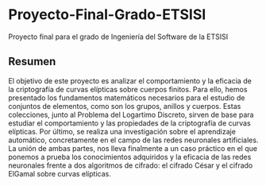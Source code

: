 # Proyecto-Final-Grado-ETSISI

Proyecto final para el grado de Ingeniería del Software de la ETSISI

## Resumen

El objetivo de este proyecto es analizar el comportamiento y la eficacia de la criptografía de curvas elípticas sobre cuerpos finitos. Para ello, hemos presentado los fundamentos matemáticos necesarios para el estudio de conjuntos de elementos, como son los grupos, anillos y cuerpos. Estas colecciones, junto al Problema del Logartimo Discreto, sirven de base para estudiar el comportamiento y las propiedades de la criptografía de curvas elípticas. Por último, se realiza una investigación sobre el aprendizaje automático, concretamente en el campo de las redes neuronales artificiales. La unión de ambas partes, nos lleva finalmente a un caso práctico en el que ponemos a prueba los conocimientos adquiridos y la eficacia de las redes neuronales frente a dos algoritmos de cifrado: el cifrado César y el cifrado ElGamal sobre curvas elípticas.
